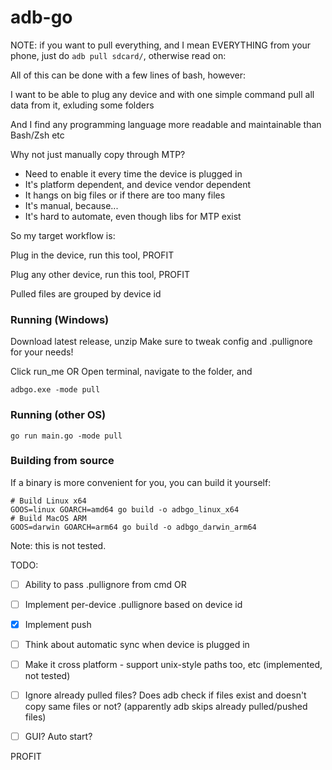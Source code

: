 # adb-go

NOTE: if you want to pull everything, and I mean EVERYTHING from your phone, just do `adb pull sdcard/`, otherwise
read on:

All of this can be done with a few lines of bash, however:

I want to be able to plug any device and with one simple command pull all data from it,
exluding some folders

And I find any programming language more readable and maintainable than Bash/Zsh etc

Why not just manually copy through MTP?

* Need to enable it every time the device is plugged in
* It's platform dependent, and device vendor dependent
* It hangs on big files or if there are too many files
* It's manual, because...
* It's hard to automate, even though libs for MTP exist

So my target workflow is:

Plug in the device, run this tool, PROFIT

Plug any other device, run this tool, PROFIT

Pulled files are grouped by device id

### Running (Windows)

Download latest release, unzip
Make sure to tweak config and .pullignore for your needs!

Click run_me OR
Open terminal, navigate to the folder, and

```
adbgo.exe -mode pull
```

### Running (other OS)

```
go run main.go -mode pull
```

### Building from source

If a binary is more convenient for you, you can build it yourself:

```
# Build Linux x64
GOOS=linux GOARCH=amd64 go build -o adbgo_linux_x64
# Build MacOS ARM
GOOS=darwin GOARCH=arm64 go build -o adbgo_darwin_arm64
```

Note: this is not tested.

TODO:

- [ ] Ability to pass .pullignore from cmd OR

- [ ] Implement per-device .pullignore based on device id

- [X] Implement push

- [ ] Think about automatic sync when device is plugged in

- [ ] Make it cross platform - support unix-style paths too, etc (implemented, not tested)

- [ ] Ignore already pulled files? Does adb check if files exist and doesn't copy same files or not? (apparently adb skips already pulled/pushed files)

- [ ] GUI? Auto start?

PROFIT
